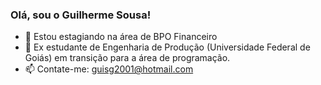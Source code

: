 ### Olá, sou o Guilherme Sousa!

- 🔭 Estou estagiando na área de BPO Financeiro
- 🌱 Ex estudante de Engenharia de Produção (Universidade Federal de Goiás) em transição para a área de programação.
- 📫 Contate-me: guisg2001@hotmail.com
